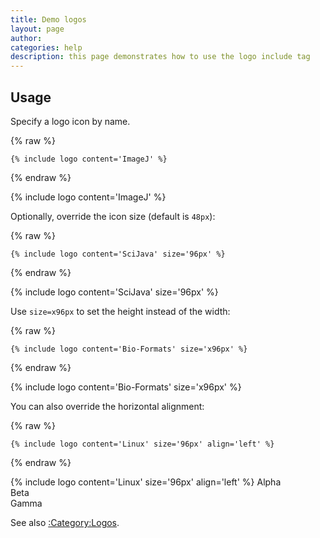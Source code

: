 ```yaml
---
title: Demo logos
layout: page
author:
categories: help
description: this page demonstrates how to use the logo include tag
---
```


## Usage

Specify a logo icon by name.

{% raw %}
```
{% include logo content='ImageJ' %}
```
{% endraw %}

{% include logo content='ImageJ' %}

Optionally, override the icon size (default is `48px`):

{% raw %}
```
{% include logo content='SciJava' size='96px' %}
```
{% endraw %}

{% include logo content='SciJava' size='96px' %}

Use `size=x96px` to set the height instead of the width:

{% raw %}
```
{% include logo content='Bio-Formats' size='x96px' %}
```
{% endraw %}

{% include logo content='Bio-Formats' size='x96px' %}

You can also override the horizontal alignment:

{% raw %}
```
{% include logo content='Linux' size='96px' align='left' %}
```
{% endraw %}

{% include logo content='Linux' size='96px' align='left' %}
Alpha  
Beta  
Gamma

See also [:Category:Logos](:Category:Logos).
